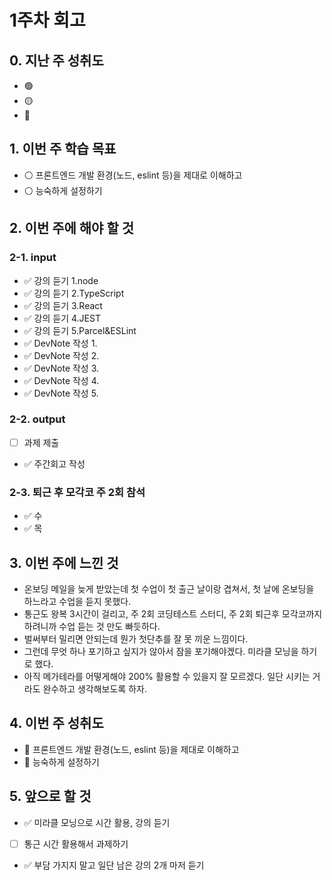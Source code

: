 # 1주차 회고
  
## 0. 지난 주 성취도
- 🟢 
- 🟡 
- 🔴
  
## 1. 이번 주 학습 목표
- ⚪️ 프론트엔드 개발 환경(노드, eslint 등)을 제대로 이해하고 
- ⚪️ 능숙하게 설정하기
  
## 2. 이번 주에 해야 할 것
  
### 2-1. input
- ✅ 강의 듣기 1.node
- ✅ 강의 듣기 2.TypeScript
- ✅ 강의 듣기 3.React
- ✅ 강의 듣기 4.JEST
- ✅ 강의 듣기 5.Parcel&ESLint
- ✅ DevNote 작성 1.
- ✅ DevNote 작성 2.
- ✅ DevNote 작성 3.
- ✅ DevNote 작성 4.
- ✅ DevNote 작성 5.
  
### 2-2. output
- [ ] 과제 제출
- ✅ 주간회고 작성
  
### 2-3. 퇴근 후 모각코 주 2회 참석
- ✅ 수
- ✅ 목
  
## 3. 이번 주에 느낀 것
- 온보딩 메일을 늦게 받았는데 첫 수업이 첫 출근 날이랑 겹쳐서, 첫 날에 온보딩을 하느라고 수업을 듣지 못했다. 
- 통근도 왕복 3시간이 걸리고, 주 2회 코딩테스트 스터디, 주 2회 퇴근후 모각코까지 하려니까 수업 듣는 것 만도 빠듯하다.
- 벌써부터 밀리면 안되는데 뭔가 첫단추를 잘 못 끼운 느낌이다.
- 그런데 무엇 하나 포기하고 싶지가 않아서 잠을 포기해야겠다. 미라클 모닝을 하기로 했다.
- 아직 메가테라를 어떻게해야 200% 활용할 수 있을지 잘 모르겠다. 일단 시키는 거라도 완수하고 생각해보도록 하자.
  
## 4. 이번 주 성취도
- 🔴 프론트엔드 개발 환경(노드, eslint 등)을 제대로 이해하고 
- 🔴 능숙하게 설정하기
  
## 5. 앞으로 할 것
- ✅ 미라클 모닝으로 시간 활용, 강의 듣기
- [ ] 통근 시간 활용해서 과제하기
- ✅ 부담 가지지 말고 일단 남은 강의 2개 마저 듣기